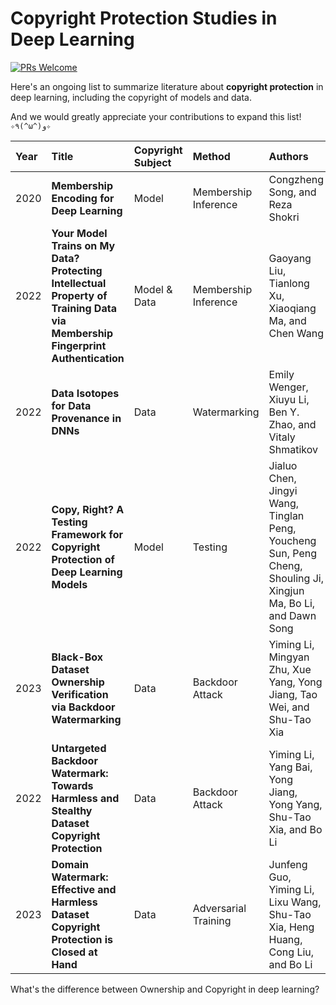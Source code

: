 # Copyright Protection Studies in Deep Learning

[![PRs Welcome](https://img.shields.io/badge/PRs-Welcome-brightgreen.svg?style=flat-square)](https://github.com/gongzhimin/ownership-protection-studies-in-deep-learning/pulls)

Here's an ongoing list to summarize literature about **copyright protection** in deep learning, including the copyright of models and data. 

And we would greatly appreciate your contributions to expand this list! `✧٩(^ω^)و✧`

| Year | Title                                                        | Copyright Subject | Method               | Authors                                                      | Publisher | :link:                                                       |
| :--- | :----------------------------------------------------------- | :---------------- | :------------------- | :----------------------------------------------------------- | :-------- | :----------------------------------------------------------- |
| 2020 | **Membership Encoding for Deep Learning**                    | Model             | Membership Inference | Congzheng Song, and Reza Shokri                              | AsiaCCS   | [pdf](https://arxiv.org/pdf/1909.12982v1.pdf)                |
| 2022 | **Your Model Trains on My Data? Protecting Intellectual Property of Training Data via Membership Fingerprint Authentication** | Model & Data      | Membership Inference | Gaoyang Liu, Tianlong Xu, Xiaoqiang Ma, and Chen Wang        | TIFS      | [pdf](https://ieeexplore.ieee.org/abstract/document/9724248) |
| 2022 | **Data Isotopes for Data Provenance in DNNs**                | Data              | Watermarking         | Emily Wenger, Xiuyu Li, Ben Y. Zhao, and Vitaly Shmatikov    | Arxiv     | [pdf](https://arxiv.org/pdf/2208.13893.pdf)                  |
| 2022 | **Copy, Right? A Testing Framework for Copyright Protection of Deep Learning Models** | Model             | Testing              | Jialuo Chen, Jingyi Wang, Tinglan Peng, Youcheng Sun, Peng Cheng, Shouling Ji, Xingjun Ma, Bo Li, and Dawn Song | S&P       | [pdf](https://ieeexplore.ieee.org/abstract/document/9833747) & [code](https://github.com/testing4ai/deepjudge) |
| 2023 | **Black-Box Dataset Ownership Verification via Backdoor Watermarking** | Data              | Backdoor Attack      | Yiming Li, Mingyan Zhu, Xue Yang, Yong Jiang, Tao Wei, and Shu-Tao Xia | TIFS      | [pdf](https://ieeexplore.ieee.org/abstract/document/10097580) & [code](https://github.com/JunfengGo/Domain-Watermark) |
| 2022 | **Untargeted Backdoor Watermark: Towards Harmless and Stealthy Dataset Copyright Protection** | Data              | Backdoor Attack      | Yiming Li, Yang Bai, Yong Jiang, Yong Yang, Shu-Tao Xia, and Bo Li | NeurIPS   | [pdf](https://proceedings.neurips.cc/paper_files/paper/2022/file/55bfedfd31489e5ae83c9ce8eec7b0e1-Paper-Conference.pdf) & [code](https://github.com/JunfengGo/Domain-Watermark) |
| 2023 | **Domain Watermark: Effective and Harmless Dataset Copyright Protection is Closed at Hand** | Data              | Adversarial Training | Junfeng Guo, Yiming Li, Lixu Wang, Shu-Tao Xia, Heng Huang, Cong Liu, and Bo Li | NeurIPS   | [pdf](https://arxiv.org/pdf/2310.14942.pdf) & [code](https://github.com/JunfengGo/Domain-Watermark) |



What's the difference between Ownership and Copyright in deep learning?
